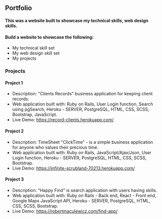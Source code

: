 ## Portfolio

#### This was a website built to showcase my technical skills, web design skills.

#### Build a website to showcase the following:
- My technical skill set
- My web design skill set
- My projects

### Projects

#### Project 1
- Description: "Clients Records" business application for keeping client records.
- Web application built with: Ruby on Rails, User Login function, Search using pgSearch, Heroku - SERVER, PostgreSQL, HTML, CSS, SCSS, Bootstrap, JavaScript.
- Live Demo: https://record-clients.herokuapp.com/

#### Project 2
- Description: TimeSheet "ClickTime" - is a simple business application for anyone who values their precious time.
- Web application built with: Ruby on Rails, JavaScript/Ajax/Json, User Login function, Heroku - SERVER, PostgreSQL, HTML, CSS, SCSS, Bootstrap.
- Live Demo: https://infinite-scrubland-70213.herokuapp.com/


#### Project 3
- Description: "Happy Find" is search application with users having skills.
- Web application built with: Ruby on Rails - Back end, React - Front end, Google Maps JavaScript API, Heroku - SERVER, PostgreSQL, HTML, CSS, SCSS, Bootstrap.
- Live Demo: https://robertmaculewicz.com/find-app/



